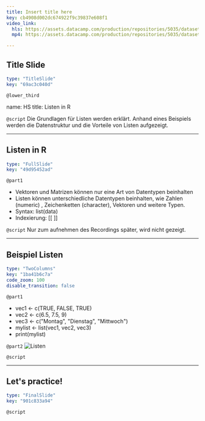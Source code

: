 ```yaml
---
title: Insert title here
key: cb4908d002dc674922f9c39837e608f1
video_link:
  hls: https://assets.datacamp.com/production/repositories/5035/datasets/66ecc9e700c5892c7d1fb00b55ad56c06c5a6324/Listen_in_R_Video.m3u8
  mp4: https://assets.datacamp.com/production/repositories/5035/datasets/c6b20893377b1f3ce2a8a7a58aaca426be732099/Listen_in_R_Video.mp4

---
```

## Title Slide

```yaml
type: "TitleSlide"
key: "69ac3c040d"
```

`@lower_third`

name: HS
title: Listen in R


`@script`
Die Grundlagen für Listen werden erklärt. Anhand eines Beispiels werden die Datenstruktur und die Vorteile von Listen aufgezeigt.


---
## Listen in R

```yaml
type: "FullSlide"
key: "49d95452ad"
```

`@part1`
- Vektoren und Matrizen können nur eine Art von Datentypen beinhalten
- Listen können unterschiedliche Datentypen beinhalten, wie Zahlen (numeric) , Zeichenketten (character), Vektoren und weitere Typen.
- Syntax: list(data)
- Indexierung: [[ ]]


`@script`
Nur zum aufnehmen des Recordings später, wird nicht gezeigt.


---
## Beispiel Listen

```yaml
type: "TwoColumns"
key: "1ba41b6c7a"
code_zoom: 100
disable_transition: false
```

`@part1`
- vec1 <- c(TRUE, FALSE, TRUE)
- vec2 <- c(6.5, 7.5, 9)
- vec3 <- c("Montag", "Dienstag", "Mittwoch")
- mylist <- list(vec1, vec2, vec3)
- print(mylist)


`@part2`
![Listen](https://assets.datacamp.com/production/repositories/5035/datasets/c6edac4871c6b2b7b7bb0308146b2b08fe0f2b46/Listen_%C3%9Cbersicht_Fazit.PNG)


`@script`



---
## Let's practice!

```yaml
type: "FinalSlide"
key: "901c833a94"
```

`@script`


